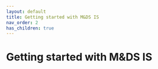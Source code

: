 ```yaml
---
layout: default
title: Getting started with M&DS IS
nav_order: 2
has_children: true
---
```


#  Getting started with M&DS IS